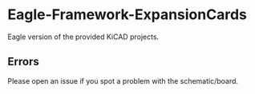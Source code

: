 # Eagle-Framework-ExpansionCards
Eagle version of the provided KiCAD projects.






## Errors
Please open an issue if you spot a problem with the schematic/board. 
